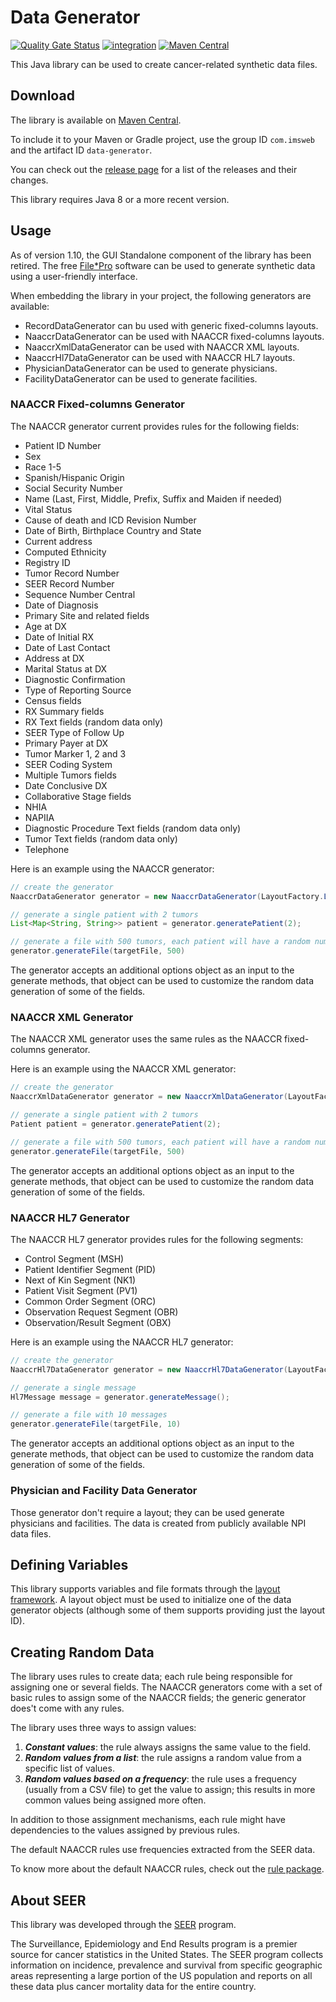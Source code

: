 # Data Generator

[![Quality Gate Status](https://sonarcloud.io/api/project_badges/measure?project=imsweb_data-generator&metric=alert_status)](https://sonarcloud.io/summary/new_code?id=imsweb_data-generator)
[![integration](https://github.com/imsweb/data-generator/workflows/integration/badge.svg)](https://github.com/imsweb/data-generator/actions)
[![Maven Central](https://maven-badges.herokuapp.com/maven-central/com.imsweb/data-generator/badge.svg)](https://maven-badges.herokuapp.com/maven-central/com.imsweb/data-generator)

This Java library can be used to create cancer-related synthetic data files.

## Download

The library is available on [Maven Central](http://search.maven.org/#search%7Cga%7C1%7Cg%3A%22com.imsweb%22%20AND%20a%3A%22data-generator%22).

To include it to your Maven or Gradle project, use the group ID `com.imsweb` and the artifact ID `data-generator`.

You can check out the [release page](https://github.com/imsweb/data-generator/releases) for a list of the releases and their changes.

This library requires Java 8 or a more recent version.

## Usage

As of version 1.10, the GUI Standalone component of the library has been retired. The free [File*Pro](https://seer.cancer.gov/tools/filepro/) software
can be used to generate synthetic data using a user-friendly interface.

When embedding the library in your project, the following generators are available:
 - RecordDataGenerator can bu used with generic fixed-columns layouts.
 - NaaccrDataGenerator can be used with NAACCR fixed-columns layouts.
 - NaaccrXmlDataGenerator can be used with NAACCR XML layouts.
 - NaaccrHl7DataGenerator can be used with NAACCR HL7 layouts.
 - PhysicianDataGenerator can be used to generate physicians.
 - FacilityDataGenerator can be used to generate facilities.

### NAACCR Fixed-columns Generator

The NAACCR generator current provides rules for the following fields:
 - Patient ID Number
 - Sex
 - Race 1-5
 - Spanish/Hispanic Origin
 - Social Security Number
 - Name (Last, First, Middle, Prefix, Suffix and Maiden if needed)
 - Vital Status
 - Cause of death and ICD Revision Number
 - Date of Birth, Birthplace Country and State
 - Current address
 - Computed Ethnicity
 - Registry ID
 - Tumor Record Number
 - SEER Record Number
 - Sequence Number Central
 - Date of Diagnosis
 - Primary Site and related fields
 - Age at DX
 - Date of Initial RX
 - Date of Last Contact
 - Address at DX
 - Marital Status at DX
 - Diagnostic Confirmation
 - Type of Reporting Source
 - Census fields
 - RX Summary fields
 - RX Text fields (random data only)
 - SEER Type of Follow Up
 - Primary Payer at DX
 - Tumor Marker 1, 2 and 3
 - SEER Coding System
 - Multiple Tumors fields
 - Date Conclusive DX
 - Collaborative Stage fields
 - NHIA
 - NAPIIA
 - Diagnostic Procedure Text fields (random data only)
 - Tumor Text fields (random data only)
 - Telephone

Here is an example using the NAACCR generator:
```java
// create the generator
NaaccrDataGenerator generator = new NaaccrDataGenerator(LayoutFactory.LAYOUT_ID_NAACCR_18_ABSTRACT);

// generate a single patient with 2 tumors
List<Map<String, String>> patient = generator.generatePatient(2);

// generate a file with 500 tumors, each patient will have a random number of tumors (mostly 1)
generator.generateFile(targetFile, 500)
```

The generator accepts an additional options object as an input to the generate methods, that object can be used to customize the
random data generation of some of the fields.

### NAACCR XML Generator

The NAACCR XML generator uses the same rules as the NAACCR fixed-columns generator.

Here is an example using the NAACCR XML generator:
```java
// create the generator
NaaccrXmlDataGenerator generator = new NaaccrXmlDataGenerator(LayoutFactory.LAYOUT_ID_NAACCR_XML_18_ABSTRACT);

// generate a single patient with 2 tumors
Patient patient = generator.generatePatient(2);

// generate a file with 500 tumors, each patient will have a random number of tumors (mostly 1)
generator.generateFile(targetFile, 500)
```

The generator accepts an additional options object as an input to the generate methods, that object can be used to customize the
random data generation of some of the fields.

### NAACCR HL7 Generator

The NAACCR HL7 generator provides rules for the following segments:
 - Control Segment (MSH)
 - Patient Identifier Segment (PID)
 - Next of Kin Segment (NK1)
 - Patient Visit Segment (PV1)
 - Common Order Segment (ORC)
 - Observation Request Segment (OBR)
 - Observation/Result Segment (OBX)

Here is an example using the NAACCR HL7 generator:
```java
// create the generator
NaaccrHl7DataGenerator generator = new NaaccrHl7DataGenerator(LayoutFactory.LAYOUT_ID_NAACCR_HL7_2_5_1);

// generate a single message
Hl7Message message = generator.generateMessage();

// generate a file with 10 messages
generator.generateFile(targetFile, 10)
```

The generator accepts an additional options object as an input to the generate methods, that object can be used to customize the
random data generation of some of the fields.

### Physician and Facility Data Generator

Those generator don't require a layout; they can be used generate physicians and facilities. The data is created from publicly available NPI data files.

## Defining Variables

This library supports variables and file formats through the [layout framework](https://github.com/imsweb/layout). A layout object must be used
to initialize one of the data generator objects (although some of them supports providing just the layout ID).

## Creating Random Data

The library uses rules to create data; each rule being responsible for assigning one or several fields. The NAACCR generators come with a set of basic rules to assign some of the NAACCR fields;
the generic generator does't come with any rules.

The library uses three ways to assign values:

1. ***Constant values***: the rule always assigns the same value to the field.
2. ***Random values from a list***: the rule assigns a random value from a specific list of values.
3. ***Random values based on a frequency***: the rule uses a frequency (usually from a CSV file) to get the value to assign; this results in more common values being assigned more often.

In addition to those assignment mechanisms, each rule might have dependencies to the values assigned by previous rules.

The default NAACCR rules use frequencies extracted from the SEER data.

To know more about the default NAACCR rules, check out the [rule package](https://github.com/imsweb/data-generator/tree/master/src/main/java/com/imsweb/datagenerator/naaccr/rule).

## About SEER

This library was developed through the [SEER](http://seer.cancer.gov/) program.

The Surveillance, Epidemiology and End Results program is a premier source for cancer statistics in the United States.
The SEER program collects information on incidence, prevalence and survival from specific geographic areas representing
a large portion of the US population and reports on all these data plus cancer mortality data for the entire country.
